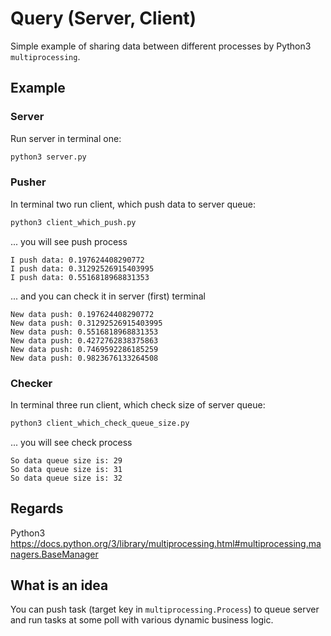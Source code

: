 # Query (Server, Client)

Simple example of sharing data between different processes by Python3 `multiprocessing`.

## Example

### Server

Run server in terminal one:
```bash
python3 server.py
```

### Pusher

In terminal two run client, which push data to server queue:

```bash
python3 client_which_push.py
```

... you will see push process

```text
I push data: 0.197624408290772
I push data: 0.31292526915403995
I push data: 0.5516818968831353
```
... and you can check it in server (first) terminal

```text
New data push: 0.197624408290772
New data push: 0.31292526915403995
New data push: 0.5516818968831353
New data push: 0.4272762838375863
New data push: 0.7469592286185259
New data push: 0.9823676133264508
```

### Checker

In terminal three run client, which check size of server queue:

```bash
python3 client_which_check_queue_size.py
```

... you will see check process

```text
So data queue size is: 29
So data queue size is: 31
So data queue size is: 32
```

## Regards

Python3 https://docs.python.org/3/library/multiprocessing.html#multiprocessing.managers.BaseManager

## What is an idea

You can push task (target key in `multiprocessing.Process`) to queue server and run tasks at some poll with various dynamic business logic.